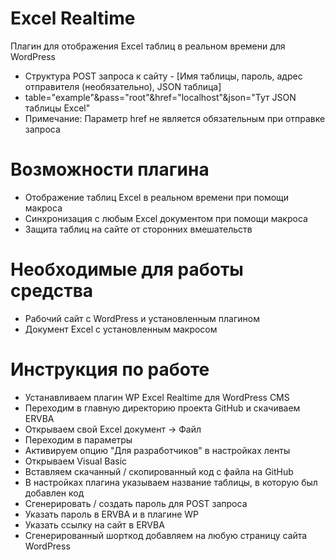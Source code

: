 # Excel Realtime
Плагин для отображения Excel таблиц в реальном времени для WordPress
* Структура POST запроса к сайту - [Имя таблицы, пароль, адрес отправителя (необязательно), JSON таблица]
* table="example"&pass="root"&href="localhost"&json="Тут JSON таблицы Excel"
* Примечание: Параметр href не является обязательным при отправке запроса
# Возможности плагина
* Отображение таблиц Excel в реальном времени при помощи макроса
* Синхронизация с любым Excel документом при помощи макроса
* Защита таблиц на сайте от сторонних вмешательств
# Необходимые для работы средства
* Рабочий сайт с WordPress и установленным плагином
* Документ Excel с установленным макросом
# Инструкция по работе
* Устанавливаем плагин WP Excel Realtime для WordPress CMS
* Переходим в главную директорию проекта GitHub и скачиваем ERVBA
* Открываем свой Excel документ -> Файл
* Переходим в параметры
* Активируем опцию "Для разработчиков" в настройках ленты
* Открываем Visual Basic
* Вставляем скачанный / скопированный код с файла на GitHub
* В настройках плагина указываем название таблицы, в которую был добавлен код
* Сгенерировать / создать пароль для POST запроса
* Указать пароль в ERVBA и в плагине WP
* Указать ссылку на сайт в ERVBA
* Сгенерированный шорткод добавляем на любую страницу сайта WordPress
